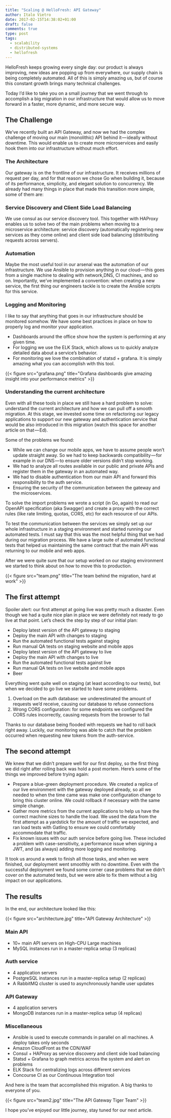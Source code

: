 ```yaml
---
title: "Scaling @ HelloFresh: API Gateway"
author: Italo Vietro
date: 2017-02-15T14:38:02+01:00
draft: false
comments: true
type: post
tags: 
  - scalability
  - distributed-systems
  - hellofresh
---
```


HelloFresh keeps growing every single day: our product is always improving, new ideas are popping up from everywhere, our supply chain is being completely automated. All of this is simply amazing us, but of course this constant growth brings many technical challenges.

Today I’d like to take you on a small journey that we went through to accomplish a big migration in our infrastructure that would allow us to move forward in a faster, more dynamic, and more secure way.

## The Challenge
We’ve recently built an API Gateway, and now we had the complex challenge of moving our main (monolithic) API behind it — ideally without downtime. This would enable us to create more microservices and easily hook them into our infrastructure without much effort.

### The Architecture
Our gateway is on the frontline of our infrastructure. It receives millions of request per day, and for that reason we chose Go when building it, because of its performance, simplicity, and elegant solution to concurrency.
We already had many things in place that made this transition more simple, some of them are:

### Service Discovery and Client Side Load Balancing
We use consul as our service discovery tool. This together with HAProxy enables us to solve two of the main problems when moving to a microservice architecture: service discovery (automatically registering new services as they come online) and client side load balancing (distributing requests across servers).

### Automation
Maybe the most useful tool in our arsenal was the automation of our infrastructure. We use Ansible to provision anything in our cloud — this goes from a single machine to dealing with network,DNS, CI machines, and so on. Importantly, we’ve implemented a convention: when creating a new service, the first thing our engineers tackle is to create the Ansible scripts for this service.

### Logging and Monitoring
I like to say that anything that goes in our infrastructure should be monitored somehow. We have some best practices in place on how to properly log and monitor your application.
* Dashboards around the office show how the system is performing at any given time.
* For logging we use the ELK Stack, which allows us to quickly analyze detailed data about a service’s behavior.
* For monitoring we love the combination of statsd + grafana. It is simply amazing what you can accomplish with this tool.

{{< figure src="grafana.png" title="Grafana dashboards give amazing insight into your performance metrics" >}}

### Understanding the current architecture
Even with all these tools in place we still have a hard problem to solve: understand the current architecture and how we can pull off a smooth migration. At this stage, we invested some time on refactoring our legacy applications to support our new gateway and authentication service that would be also introduced in this migration (watch this space for another article on that — Ed).

Some of the problems we found:
* While we can change our mobile apps, we have to assume people won’t update straight away. So we had to keep backwards compatibility — for example in our DNS — to ensure older versions didn’t stop working.
* We had to analyze all routes available in our public and private APIs and register them in the gateway in an automated way.
* We had to disable authentication from our main API and forward this responsibility to the auth service.
* Ensuring the security of the communication between the gateway and the microservices.

To solve the import problems we wrote a script (in Go, again) to read our OpenAPI specification (aka Swagger) and create a proxy with the correct rules (like rate limiting, quotas, CORS, etc) for each resource of our APIs.

To test the communication between the services we simply set up our whole infrastructure in a staging environment and started running our automated tests. I must say that this was the most helpful thing that we had during our migration process. We have a large suite of automated functional tests that helped us maintaining the same contract that the main API was returning to our mobile and web apps.

After we were quite sure that our setup worked on our staging environment we started to think about on how to move this to production.

{{< figure src="team.png" title="The team behind the migration, hard at work" >}}

## The first attempt
Spoiler alert: our first attempt at going live was pretty much a disaster. Even though we had a quite nice plan in place we were definitely not ready to go live at that point. Let’s check the step by step of our initial plan:

* Deploy latest version of the API gateway to staging
* Deploy the main API with changes to staging
* Run the automated functional tests against staging
* Run manual QA tests on staging website and mobile apps
* Deploy latest version of the API gateway to live
* Deploy the main API with changes to live
* Run the automated functional tests against live
* Run manual QA tests on live website and mobile apps
* Beer

Everything went quite well on staging (at least according to our tests), but when we decided to go live we started to have some problems.

1. Overload on the auth database: we underestimated the amount of requests we’d receive, causing our database to refuse connections
2. Wrong CORS configuration: for some endpoints we configured the CORS rules incorrectly, causing requests from the browser to fail

Thanks to our database being flooded with requests we had to roll back right away. Luckily, our monitoring was able to catch that the problem occurred when requesting new tokens from the auth-service.

## The second attempt
We knew that we didn’t prepare well for our first deploy, so the first thing we did right after rolling back was hold a post mortem. Here’s some of the things we improved before trying again:

* Prepare a blue-green deployment procedure. We created a replica of our live environment with the gateway deployed already, so all we needed to when the time came was make one configuration change to bring this cluster online. We could rollback if necessary with the same simple change.
* Gather more metrics from the current applications to help us have the correct machine sizes to handle the load. We used the data from the first attempt as a yardstick for the amount of traffic we expected, and ran load tests with Gatling to ensure we could comfortably accommodate that traffic.
* Fix known issues with our auth service before going live. These included a problem with case-sensitivity, a performance issue when signing a JWT, and (as always) adding more logging and monitoring.

It took us around a week to finish all those tasks, and when we were finished, our deployment went smoothly with no downtime. Even with the successful deployment we found some corner case problems that we didn’t cover on the automated tests, but we were able to fix them without a big impact on our applications.

## The results

In the end, our architecture looked like this:

{{< figure src="architecture.jpg" title="API Gateway Architecture" >}}

### Main API
* 10+ main API servers on High-CPU Large machines
* MySQL instances run in a master-replica setup (3 replicas)

### Auth service
* 4 application servers
* PostgreSQL instances run in a master-replica setup (2 replicas)
* A RabbitMQ cluster is used to asynchronously handle user updates

### API Gateway
* 4 application servers
* MongoDB instances run in a master-replica setup (4 replicas)

### Miscellaneous
* Ansible is used to execute commands in parallel on all machines. A deploy takes only seconds
* Amazon CloudFront as the CDN/WAF
* Consul + HAProxy as service discovery and client side load balancing
* Statsd + Grafana to graph metrics across the system and alert on problems
* ELK Stack for centralizing logs across different services
* Concourse CI as our Continuous Integration tool

And here is the team that accomplished this migration. A big thanks to everyone of you.

{{< figure src="team2.jpg" title="The API Gateway Tiger Team" >}}

I hope you’ve enjoyed our little journey, stay tuned for our next article.
